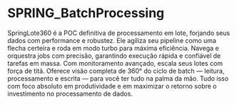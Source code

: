 # SPRING_BatchProcessing

SpringLote360 é a POC definitiva de processamento em lote, forjando seus dados com performance e robustez. Ele agiliza seu pipeline como uma flecha certeira e roda em modo turbo para máxima eficiência. Navega e orquestra jobs com precisão, garantindo execução rápida e confiável de tarefas em massa. Com monitoramento avançado, escala seus lotes com força de titã. Oferece visão completa de 360° do ciclo de batch — leitura, processamento e escrita — para você ter tudo na palma da mão.
Tudo isso com foco absoluto em produtividade e em maximizar o retorno sobre o investimento no processamento de dados.
